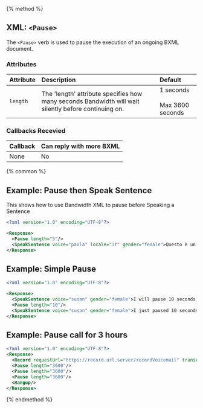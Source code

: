 {% method %}
## XML: `<Pause>`
The `<Pause>` verb is used to pause the execution of an ongoing BXML document.

### Attributes
| Attribute | Description                                                                                          | Default                         |
|:----------|:-----------------------------------------------------------------------------------------------------|:--------------------------------|
| `length`  | The 'length' attribute specifies how many seconds Bandwidth will wait silently before continuing on. | 1 seconds <br><br> Max 3600 seconds |


### Callbacks Recevied

| Callback | Can reply with more BXML |
|:---------|:-------------------------|
| None     | No                       |

{% common %}
## Example:  Pause then Speak Sentence

This shows how to use Bandwidth XML to pause before Speaking a Sentence

```XML
<?xml version="1.0" encoding="UTF-8"?>

<Response>
  <Pause length="5"/>
  <SpeakSentence voice="paola" locale="it" gender="female">Questo è un test</SpeakSentence>
</Response>
```

## Example: Simple Pause
```XML
<?xml version="1.0" encoding="UTF-8"?>

<Response>
  <SpeakSentence voice="susan" gender="female">I will pause 10 seconds starting now!</SpeakSentence>
  <Pause length="10"/>
  <SpeakSentence voice="susan" gender="female">I just paused 10 seconds</SpeakSentence>
</Response>
```

## Example: Pause call for 3 hours
```XML
<?xml version="1.0" encoding="UTF-8"?>
<Response>
  <Record requestUrl="https://record.url.server/recordVoicemail" transcribe="true" transcribeCallbackUrl="https://transcribe.url/result"/ >
  <Pause length="3600"/>
  <Pause length="3600"/>
  <Pause length="3600"/>
  <Hangup/>
</Response>
```

{% endmethod %}
